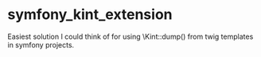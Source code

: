 # symfony_kint_extension
Easiest solution I could think of for using \Kint::dump() from twig templates in symfony projects.
